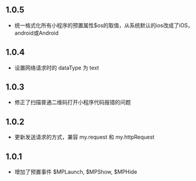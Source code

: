 ## 1.0.5

* 统一格式化所有小程序的预置属性$os的取值，从系统默认的ios改成了iOS，android或Android

## 1.0.4

* 设置网络请求时的 dataType 为 text

## 1.0.3

* 修正了扫描普通二维码打开小程序代码报错的问题

## 1.0.2

* 更新发送请求的方式，兼容 my.request 和 my.httpRequest

## 1.0.1

* 增加了预置事件 $MPLaunch, $MPShow, $MPHide